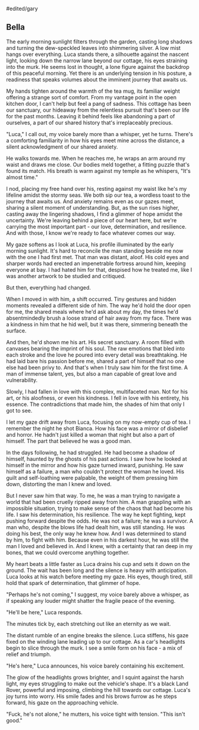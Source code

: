 #edited/gary 
## Bella
 
The early morning sunlight filters through the garden, casting long shadows and turning the dew-speckled leaves into shimmering silver. A low mist hangs over everything. Luca stands there, a silhouette against the nascent light, looking down the narrow lane beyond our cottage, his eyes straining into the murk. He seems lost in thought, a lone figure against the backdrop of this peaceful morning. Yet there is an underlying tension in his posture, a readiness that speaks volumes about the imminent journey that awaits us.
 
My hands tighten around the warmth of the tea mug, its familiar weight offering a strange sort of comfort. From my vantage point in the open kitchen door, I can't help but feel a pang of sadness. This cottage has been our sanctuary, our hideaway from the relentless pursuit that's been our life for the past months. Leaving it behind feels like abandoning a part of ourselves, a part of our shared history that's irreplaceably precious.
 
"Luca," I call out, my voice barely more than a whisper, yet he turns. There's a comforting familiarity in how his eyes meet mine across the distance, a silent acknowledgment of our shared anxiety.
 
He walks towards me. When he reaches me, he wraps an arm around my waist and draws me close. Our bodies meld together, a fitting puzzle that's found its match. His breath is warm against my temple as he whispers, "It's almost time."
 
I nod, placing my free hand over his, resting against my waist like he's my lifeline amidst the stormy seas. We both sip our tea, a wordless toast to the journey that awaits us. And anxiety remains even as our gazes meet, sharing a silent moment of understanding. But, as the sun rises higher, casting away the lingering shadows, I find a glimmer of hope amidst the uncertainty. We're leaving behind a piece of our heart here, but we're carrying the most important part - our love, determination, and resilience. And with those, I know we're ready to face whatever comes our way.
 
My gaze softens as I look at Luca, his profile illuminated by the early morning sunlight. It's hard to reconcile the man standing beside me now with the one I had first met. That man was distant, aloof. His cold eyes and sharper words had erected an impenetrable fortress around him, keeping everyone at bay. I had hated him for that, despised how he treated me, like I was another artwork to be studied and critiqued.
 
But then, everything had changed.
 
When I moved in with him, a shift occurred. Tiny gestures and hidden moments revealed a different side of him. The way he'd hold the door open for me, the shared meals where he'd ask about my day, the times he'd absentmindedly brush a loose strand of hair away from my face. There was a kindness in him that he hid well, but it was there, simmering beneath the surface. 

And then, he'd shown me his art. His secret sanctuary. A room filled with canvases bearing the imprint of his soul. The raw emotions that bled into each stroke and the love he poured into every detail was breathtaking. He had laid bare his passion before me, shared a part of himself that no one else had been privy to. And that's when I truly saw him for the first time. A man of immense talent, yes, but also a man capable of great love and vulnerability.
 
Slowly, I had fallen in love with this complex, multifaceted man. Not for his art, or his aloofness, or even his kindness. I fell in love with his entirety, his essence. The contradictions that made him, the shades of him that only I got to see.
 
I let my gaze drift away from Luca, focusing on my now-empty cup of tea. I remember the night he shot Bianca. How his face was a mirror of disbelief and horror. He hadn't just killed a woman that night but also a part of himself. The part that believed he was a good man.

In the days following, he had struggled. He had become a shadow of himself, haunted by the ghosts of his past actions. I saw how he looked at himself in the mirror and how his gaze turned inward, punishing. He saw himself as a failure, a man who couldn't protect the woman he loved. His guilt and self-loathing were palpable, the weight of them pressing him down, distorting the man I knew and loved. 

But I never saw him that way. To me, he was a man trying to navigate a world that had been cruelly ripped away from him. A man grappling with an impossible situation, trying to make sense of the chaos that had become his life. I saw his determination, his resilience. The way he kept fighting, kept pushing forward despite the odds. He was not a failure; he was a survivor. A man who, despite the blows life had dealt him, was still standing. He was doing his best, the only way he knew how. And I was determined to stand by him, to fight with him. Because even in his darkest hour, he was still the man I loved and believed in. And I knew, with a certainty that ran deep in my bones, that we could overcome anything together.
 
My heart beats a little faster as Luca drains his cup and sets it down on the ground. The wait has been long and the silence is heavy with anticipation. Luca looks at his watch before meeting my gaze. His eyes, though tired, still hold that spark of determination, that glimmer of hope.
 
"Perhaps he's not coming," I suggest, my voice barely above a whisper, as if speaking any louder might shatter the fragile peace of the evening.
 
"He'll be here," Luca responds.
 
The minutes tick by, each stretching out like an eternity as we wait.
 
The distant rumble of an engine breaks the silence. Luca stiffens, his gaze fixed on the winding lane leading up to our cottage. As a car's headlights begin to slice through the murk. I see a smile form on his face - a mix of relief and triumph.
 
"He's here," Luca announces, his voice barely containing his excitement.
 
The glow of the headlights grows brighter, and I squint against the harsh light, my eyes struggling to make out the vehicle's shape. It's a black Land Rover, powerful and imposing, climbing the hill towards our cottage. Luca's joy turns into worry. His smile fades and his brows furrow as he steps forward, his gaze on the approaching vehicle.
 
"Fuck, he's not alone," he mutters, his voice tight with tension. "This isn't good."
 
